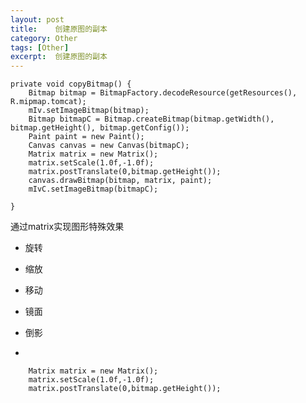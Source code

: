 ```yaml
---
layout: post
title:    创建原图的副本
category: Other
tags: [Other]
excerpt:  创建原图的副本
---
```



    private void copyBitmap() {
        Bitmap bitmap = BitmapFactory.decodeResource(getResources(), R.mipmap.tomcat);
        mIv.setImageBitmap(bitmap);
        Bitmap bitmapC = Bitmap.createBitmap(bitmap.getWidth(), bitmap.getHeight(), bitmap.getConfig());
        Paint paint = new Paint();
        Canvas canvas = new Canvas(bitmapC);
        Matrix matrix = new Matrix();
        matrix.setScale(1.0f,-1.0f);
        matrix.postTranslate(0,bitmap.getHeight());
        canvas.drawBitmap(bitmap, matrix, paint);
        mIvC.setImageBitmap(bitmapC);

    }


通过matrix实现图形特殊效果 

- 旋转 
- 缩放 
- 移动 
- 镜面 
- 倒影


-

        Matrix matrix = new Matrix();
        matrix.setScale(1.0f,-1.0f);
        matrix.postTranslate(0,bitmap.getHeight());


    
